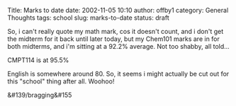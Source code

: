 Title: Marks to date
date: 2002-11-05 10:10
author: offby1
category: General Thoughts
tags: school
slug: marks-to-date
status: draft

So, i can't really quote my math mark, cos it doesn't count, and i don't get the midterm for it back until later today, but my Chem101 marks are in for both midterms, and i'm sitting at a 92.2% average. Not too shabby, all told\...

CMPT114 is at 95.5%

English is somewhere around 80. So, it seems i might actually be cut out for this "school" thing after all. Woohoo!

&#139/bragging&#155
